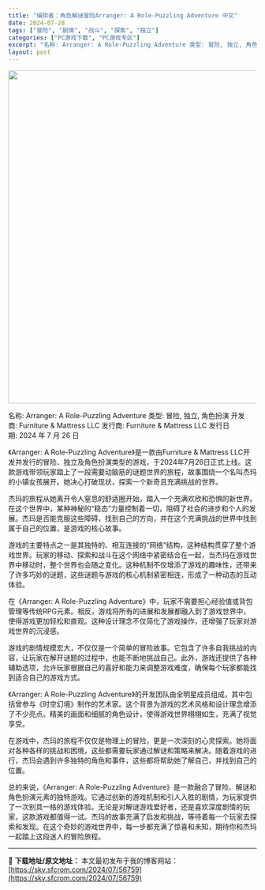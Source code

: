 ```yaml
---
title: "编排者：角色解谜冒险Arranger: A Role-Puzzling Adventure 中文"
date: 2024-07-28
tags: ["冒险", "剧情", "战斗", "探索", "独立"]
categories: ["PC游戏下载", "PC游戏专区"]
excerpt: "名称: Arranger: A Role-Puzzling Adventure 类型: 冒险, 独立, 角色扮演 开发商: Furniture &amp; Mattress LLC 发行商: Furniture &amp; Mattress LLC 发行日期: 2024 年 7 月 26 日 《Ar&hellip;"
layout: post
---
```


<img class="aligncenter size-full wp-image-56749" src="https://sky.sfcrom.com/wp-content/uploads/2024/07/2024072723241214.webp" alt="" width="1200" height="674" />

名称: Arranger: A Role-Puzzling Adventure
类型: 冒险, 独立, 角色扮演
开发商: Furniture &amp; Mattress LLC
发行商: Furniture &amp; Mattress LLC
发行日期: 2024 年 7 月 26 日

《Arranger: A Role-Puzzling Adventure》是一款由Furniture &amp; Mattress LLC开发并发行的冒险、独立及角色扮演类型的游戏，于2024年7月26日正式上线。这款游戏带领玩家踏上了一段需要动脑筋的谜题世界的旅程，故事围绕一个名叫杰玛的小镇女孩展开。她决心打破现状，探索一个新奇且充满挑战的世界。

杰玛的旅程从她离开令人窒息的舒适圈开始，踏入一个充满欢欣和恐惧的新世界。在这个世界中，某种神秘的“稳态”力量控制着一切，阻碍了社会的进步和个人的发展。杰玛是否能克服这些障碍，找到自己的方向，并在这个充满挑战的世界中找到属于自己的位置，是游戏的核心故事。

游戏的主要特点之一是其独特的、相互连接的“网络”结构，这种结构贯穿了整个游戏世界。玩家的移动、探索和战斗在这个网络中紧密结合在一起，当杰玛在游戏世界中移动时，整个世界也会随之变化。这种机制不仅增添了游戏的趣味性，还带来了许多巧妙的谜题，这些谜题与游戏的核心机制紧密相连，形成了一种动态的互动体验。

在《Arranger: A Role-Puzzling Adventure》中，玩家不需要担心经验值或背包管理等传统RPG元素。相反，游戏将所有的进展和发展都融入到了游戏世界中，使得游戏更加轻松和直观。这种设计理念不仅简化了游戏操作，还增强了玩家对游戏世界的沉浸感。

游戏的剧情规模宏大，不仅仅是一个简单的冒险故事。它包含了许多自我挑战的内容，让玩家在解开谜题的过程中，也能不断地挑战自己。此外，游戏还提供了各种辅助选项，允许玩家根据自己的喜好和能力来调整游戏难度，确保每个玩家都能找到适合自己的游戏方式。

《Arranger: A Role-Puzzling Adventure》的开发团队由全明星成员组成，其中包括曾参与《时空幻境》制作的艺术家。这个背景为游戏的艺术风格和设计理念增添了不少亮点。精美的画面和细腻的角色设计，使得游戏世界栩栩如生，充满了视觉享受。

在游戏中，杰玛的旅程不仅仅是物理上的冒险，更是一次深刻的心灵探索。她将面对各种各样的挑战和困境，这些都需要玩家通过解谜和策略来解决。随着游戏的进行，杰玛会遇到许多独特的角色和事件，这些都将帮助她了解自己，并找到自己的位置。

总的来说，《Arranger: A Role-Puzzling Adventure》是一款融合了冒险、解谜和角色扮演元素的独特游戏。它通过创新的游戏机制和引人入胜的剧情，为玩家提供了一次别具一格的游戏体验。无论是对解谜游戏爱好者，还是喜欢深度剧情的玩家，这款游戏都值得一试。杰玛的故事充满了启发和挑战，等待着每一个玩家去探索和发现。在这个奇妙的游戏世界中，每一步都充满了惊喜和未知，期待你和杰玛一起踏上这段迷人的冒险旅程。

---
📖 **下载地址/原文地址：** 本文最初发布于我的博客网站：[https://sky.sfcrom.com/2024/07/56759](https://sky.sfcrom.com/2024/07/56759)
